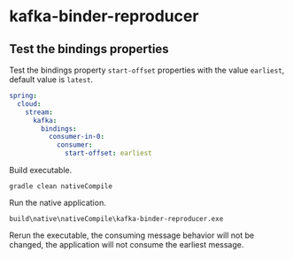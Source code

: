 # kafka-binder-reproducer

## Test the bindings properties

Test the bindings property `start-offset` properties with the value `earliest`, default value is `latest`.

```yml
spring:
  cloud:
    stream:
      kafka:
        bindings:
          consumer-in-0:
            consumer:
              start-offset: earliest
```

Build executable.
```shell
gradle clean nativeCompile
```

Run the native application.

```shell
build\native\nativeCompile\kafka-binder-reproducer.exe
```

Rerun the executable, the consuming message behavior will not be changed, the application will not consume the earliest message.